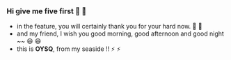 ### Hi give me five first 👋 👋 
- in the feature, you will certainly thank you for your hard now. 💬 💬
- and my friend, I wish you good morning, good afternoon and good night ~~ 😄 😄
- this is **OYSQ**, from my seaside !! ⚡ ⚡

<!--
**oysq/oysq** is a ✨ _special_ ✨ repository because its `README.md` (this file) appears on your GitHub profile.

Here are some ideas to get you started:

- 🔭 I’m currently working on ...
- 🌱 I’m currently learning ...
- 👯 I’m looking to collaborate on ...
- 🤔 I’m looking for help with ...
- 💬 Ask me about ...
- 📫 How to reach me: ...
- 😄 Pronouns: ...
- ⚡ Fun fact: ...
-->
